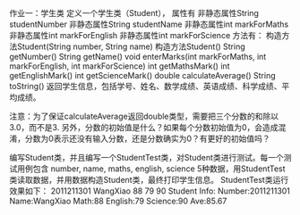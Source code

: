 作业一：学生类
定义一个学生类（Student），
属性有
非静态属性String studentNumber
非静态属性String studentName
非静态属性int markForMaths
非静态属性int markForEnglish
非静态属性int markForScience
方法有：
构造方法Student(String number, String name)
构造方法Student()
String getNumber()
String getName()
void enterMarks(int markForMaths, int markForEnglish, int markForScience)
int getMathsMark()
int getEnglishMark()
int getScienceMark()
double calculateAverage()
String toString() 返回学生信息，包括学号、姓名、数学成绩、英语成绩、科学成绩、平均成绩。

注意：为了保证calculateAverage返回double类型，需要把三个分数的和除以3.0，而不是3.
另外，分数的初始值是什么？如果每个分数初始值为0，会造成混淆，分数为0表示还没有输入分数，还是分数确实为0？有更好的初始值吗？

编写Student类，并且编写一个StudentTest类，对Student类进行测试。每一个测试用例包含 number, name, maths, english, science 5种数据，用StudentTest类读取数据，并用数据构造Student类，最终打印学生信息。
StudentTest类运行效果如下：
2011211301 WangXiao 88 79 90
Student Info:
Number:2011211301
Name:WangXiao
Math:88
English:79
Science:90
Ave:85.67
